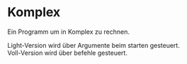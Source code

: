 # Komplex

Ein Programm um in Komplex zu rechnen.

Light-Version wird über Argumente beim starten gesteuert.  
Voll-Version wird über befehle gesteuert.
